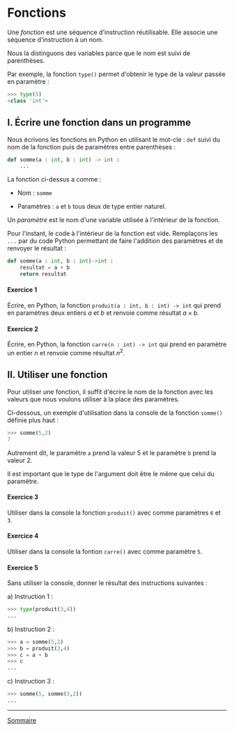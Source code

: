 # Fonctions

Une *fonction* est une séquence d'instruction réutilisable. Elle associe une séquence d'instruction à un nom.

Nous la distinguons des variables parce que le nom est suivi de parenthèses.

Par exemple, la fonction `type()` permet d'obtenir le type de la valeur passée en paramètre :

```python
>>> type(5)
<class 'int'>
```

## I. Écrire une fonction dans un programme

Nous écrivons les fonctions en Python en utilisant le mot-cle : `def` suivi du nom de la fonction puis de paramètres entre parenthèses :

```python
def somme(a : int, b : int) -> int :
    ...
```

La fonction ci-dessus a comme :

- Nom : `somme`

- Paramètres : `a` et `b` tous deux de type entier naturel.

Un *paramètre* est le nom d'une variable utilisée à l'intérieur de la fonction.

Pour l'instant, le code à l'intérieur de la fonction est vide. Remplaçons les `...` par du code Python permettant de faire l'addition des paramètres et de renvoyer le résultat :

```python
def somme(a : int, b : int)->int :
    resultat = a + b
    return resultat
```

#### Exercice 1

Écrire, en Python, la fonction ``produit(a : int, b : int) -> int`` qui prend en paramètres deux entiers $a$ et $b$ et renvoie comme résultat $a \times b$.

#### Exercice 2

Écrire, en Python, la fonction `carre(n : int) -> int` qui prend en paramètre un entier $n$ et renvoie comme résultat $n^2$.

## II. Utiliser une fonction

Pour utiliser une fonction, il suffit d'écrire le nom de la fonction avec les valeurs que nous voulons utiliser à la place des paramètres.

Ci-dessous, un exemple d'utilisation dans la console de la fonction `somme()` définie plus haut :

```python
>>> somme(5,2)
7
```

Autrement dit, le paramètre `a` prend la valeur $5$ et le paramètre `b` prend la valeur $2$.

Il est important que le type de l'argument doit être le même que celui du paramètre.

#### Exercice 3

Utiliser dans la console la fonction `produit()` avec comme paramètres `6` et `3`.

#### Exercice 4

Utiliser dans la console la fontion `carre()` avec comme paramètre `5`.

#### Exercice 5

Sans utiliser la console, donner le résultat des instructions suivantes :

a) Instruction 1 :

```python
>>> type(produit(3,4))
...
```

b) Instruction 2 :

```python
>>> a = somme(5,2)
>>> b = produit(3,4)
>>> c = a + b
>>> c
...
```

c) Instruction 3 :

```python
>>> somme(5, somme(3,2))
...
```
___________

[Sommaire](./../../seconde/)
